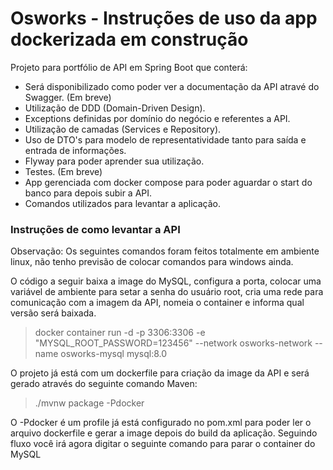 # Osworks - Instruções de uso da app dockerizada em construção

Projeto para portfólio de API em Spring Boot que conterá: 

* Será disponibilizado como poder ver a documentação da API atravé do Swagger. (Em breve)
* Utilização de DDD (Domain-Driven Design).
* Exceptions definidas por domínio do negócio e referentes a API.
* Utilização de camadas (Services e Repository).
* Uso de DTO's para modelo de representatividade tanto para saída e entrada de informações.
* Flyway para poder aprender sua utilização.
* Testes. (Em breve)
* App gerenciada com docker compose para poder aguardar o start do banco para depois subir a API.
* Comandos utilizados para levantar a aplicação.

### Instruções de como levantar a API

Observação:
Os seguintes comandos foram feitos totalmente em ambiente linux, não tenho previsão de colocar comandos para windows ainda.

O código a seguir baixa a image do MySQL, configura a porta, colocar uma variável de ambiente para setar a senha do usuário root, cria uma rede para comunicação com a imagem da API, nomeia o container e informa qual versão será baixada.

> docker container run -d -p 3306:3306 -e "MYSQL_ROOT_PASSWORD=123456" --network osworks-network --name osworks-mysql mysql:8.0

O projeto já está com um dockerfile para criação da image da API e será gerado através do seguinte comando Maven:

> ./mvnw package -Pdocker

O -Pdocker é um profile já está configurado no pom.xml para poder ler o arquivo dockerfile e gerar a image depois do build da aplicação. Seguindo fluxo você irá agora digitar o seguinte comando para parar o container do MySQL 
